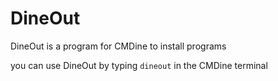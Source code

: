 # DineOut
DineOut is a program for CMDine to install programs

you can use DineOut by typing ``` dineout ``` in the CMDine terminal

